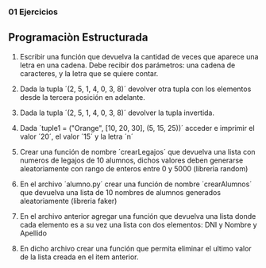 ### 01 Ejercicios
## Programaciòn Estructurada

1. Escribir una función que devuelva la cantidad de veces que aparece una letra en una cadena. Debe recibir dos parámetros: una cadena de caracteres, y la letra que se quiere contar.

2. Dada la tupla ´(2, 5, 1, 4, 0, 3, 8)´ devolver otra tupla con los elementos desde la tercera posición en adelante.

3. Dada la tupla ´(2, 5, 1, 4, 0, 3, 8)´ devolver la tupla invertida.

4. Dada ´tuple1 = ("Orange", [10, 20, 30], (5, 15, 25))´ acceder e imprimir el valor ´20´, el valor ´15´ y la letra ´n´

5. Crear una función de nombre ´crearLegajos´ que devuelva una lista con numeros de legajos de 10 alumnos, dichos valores deben generarse aleatoriamente con rango de enteros entre 0 y 5000 (libreria random)

6. En el archivo ´alumno.py´ crear una función de nombre ´crearAlumnos´ que devuelva una lista de 10 nombres de alumnos generados aleatoriamente (libreria faker)

7. En el archivo anterior agregar una función que devuelva una lista donde cada elemento es a su vez una lista con dos elementos: DNI y Nombre y Apellido

8. En dicho archivo crear una función que permita eliminar el ultimo valor de la lista creada en el item anterior.